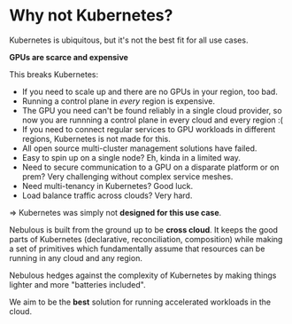 # Why not Kubernetes?

Kubernetes is ubiquitous, but it's not the best fit for all use cases. 

__GPUs are scarce and expensive__

This breaks Kubernetes:

* If you need to scale up and there are no GPUs in your region, too bad.
* Running a control plane in _every_ region is expensive.
* The GPU you need can't be found reliably in a single cloud provider, so now you are runnning a control plane in every cloud and every region :(
* If you need to connect regular services to GPU workloads in different regions, Kubernetes is not made for this.
* All open source multi-cluster management solutions have failed.
* Easy to spin up on a single node? Eh, kinda in a limited way.
* Need to secure communication to a GPU on a disparate platform or on prem? Very challenging without complex service meshes.
* Need multi-tenancy in Kubernetes? Good luck.
* Load balance traffic across clouds? Very hard.


=> Kubernetes was simply not __designed for this use case__.   

Nebulous is built from the ground up to be __cross cloud__. It keeps the good parts of Kubernetes (declarative, reconciliation, composition) while making a set of primitives which fundamentally assume that resources can be running in any cloud and any region.

Nebulous hedges against the complexity of Kubernetes by making things lighter and more "batteries included".

We aim to be the __best__ solution for running accelerated workloads in the cloud.
